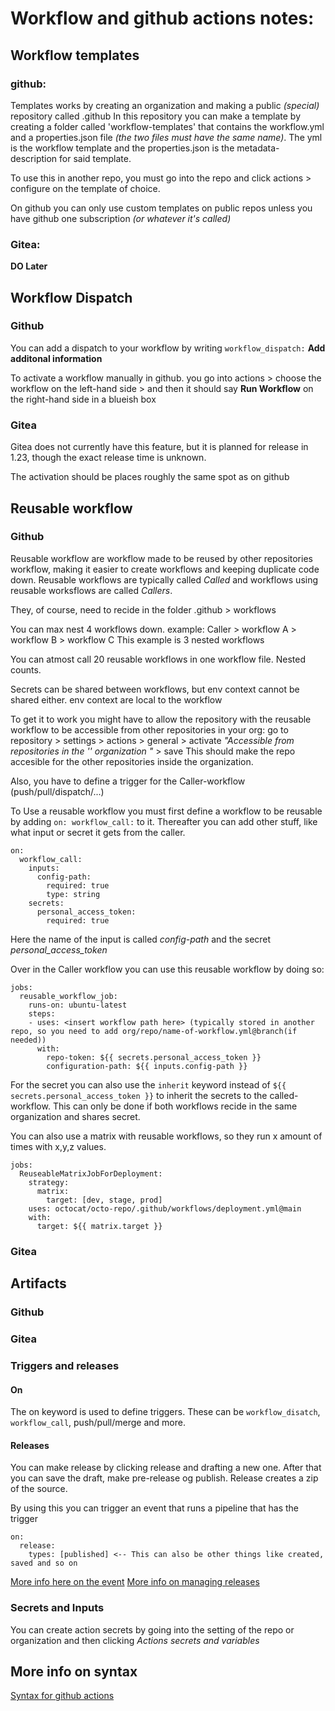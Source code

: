 # Workflow and github actions notes:

## Workflow templates 
### github:
Templates works by creating an organization and making a public *(special)* repository called .github
In this repository you can make a template by creating a folder called 'workflow-templates' that contains the workflow.yml and a properties.json file *(the two files must have the same name)*.
The yml is the workflow template and the properties.json is the metadata-description for said template.

To use this in another repo, you must go into the repo and click actions > configure on the template of choice.

On github you can only use custom templates on public repos unless you have github one subscription *(or whatever it's called)*

### Gitea:
**DO Later**


## Workflow Dispatch
### Github
You can add a dispatch to your workflow by writing `workflow_dispatch:`
**Add additonal information**

To activate a workflow manually in github. you go into actions > choose the workflow on the left-hand side > and then it should say **Run Workflow** on the right-hand side in a blueish box

### Gitea
Gitea does not currently have this feature, but it is planned for release in 1.23, though the exact release time is unknown.

The activation should be places roughly the same spot as on github

## Reusable workflow
### Github
Reusable workflow are workflow made to be reused by other repositories workflow, making it easier to create workflows and keeping duplicate code down.
Reusable workflows are typically called *Called* and workflows using reusable worksflows are called *Callers*.

They, of course, need to recide in the folder .github > workflows

You can max nest 4 workflows down. 
example: Caller > workflow A > workflow B > workflow C 
This example is 3 nested workflows

You can atmost call 20 reusable workflows in one workflow file. Nested counts.

Secrets can be shared between workflows, but env context cannot be shared either. env context are local to the workflow

To get it to work you might have to allow the repository with the reusable workflow to be accessible from other repositories in your org:
go to repository > settings > actions > general > activate *"Accessible from repositories in the '<orgname>' organization "* > save
This should make the repo accesible for the other repositories inside the organization.

Also, you have to define a trigger for the Caller-workflow (push/pull/dispatch/...)


To Use a reusable workflow you must first define a workflow to be reusable by adding `on: workflow_call:` to it. Thereafter you can add other stuff, like what input or secret it gets from the caller.
```
on:
  workflow_call:
    inputs:
      config-path:
        required: true
        type: string
    secrets:
      personal_access_token:
        required: true
```

Here the name of the input is called *config-path* and the secret *personal_access_token*

Over in the Caller workflow you can use this reusable workflow by doing so:
```
jobs:
  reusable_workflow_job:
    runs-on: ubuntu-latest
    steps:
    - uses: <insert workflow path here> (typically stored in another repo, so you need to add org/repo/name-of-workflow.yml@branch(if needed))
      with:
        repo-token: ${{ secrets.personal_access_token }}
        configuration-path: ${{ inputs.config-path }}
```
For the secret you can also use the `inherit` keyword instead of `${{ secrets.personal_access_token }}` to inherit the secrets to the called-workflow. 
This can only be done if both workflows recide in the same organization and shares secret.

You can also use a matrix with reusable workflows, so they run x amount of times with x,y,z values.
```
jobs:
  ReuseableMatrixJobForDeployment:
    strategy:
      matrix:
        target: [dev, stage, prod]
    uses: octocat/octo-repo/.github/workflows/deployment.yml@main
    with:
      target: ${{ matrix.target }}
```

### Gitea

## Artifacts
### Github

### Gitea


### Triggers and releases
#### On
The on keyword is used to define triggers. These can be `workflow_disatch`, `workflow_call`, push/pull/merge and more.

#### Releases
You can make release by clicking release and drafting a new one. After that you can save the draft, make pre-release og publish.
Release creates a zip of the source.

By using this you can trigger an event that runs a pipeline that has the trigger
```
on:
  release:
    types: [published] <-- This can also be other things like created, saved and so on
```

[More info here on the event](https://docs.github.com/en/actions/writing-workflows/choosing-when-your-workflow-runs/events-that-trigger-workflows#release)
[More info on managing releases](https://docs.github.com/en/repositories/releasing-projects-on-github/managing-releases-in-a-repository)


### Secrets and Inputs
You can create action secrets by going into the setting of the repo or organization and then clicking *Actions secrets and variables*

## More info on syntax
[Syntax for github actions](https://docs.github.com/en/actions/writing-workflows/workflow-syntax-for-github-actions)